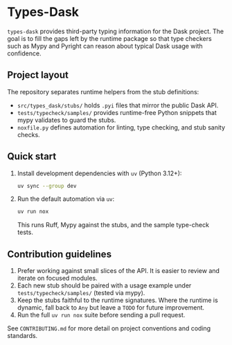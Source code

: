 # Types-Dask

`types-dask` provides third-party typing information for the Dask project. The
goal is to fill the gaps left by the runtime package so that type checkers such
as Mypy and Pyright can reason about typical Dask usage with confidence.

## Project layout

The repository separates runtime helpers from the stub definitions:

- `src/types_dask/stubs/` holds `.pyi` files that mirror the public Dask API.
- `tests/typecheck/samples/` provides runtime-free Python snippets that mypy
  validates to guard the stubs.
- `noxfile.py` defines automation for linting, type checking, and stub sanity
  checks.

## Quick start

1. Install development dependencies with `uv` (Python 3.12+):

   ```bash
   uv sync --group dev
   ```

2. Run the default automation via `uv`:

   ```bash
   uv run nox
   ```

   This runs Ruff, Mypy against the stubs, and the sample type-check tests.

## Contribution guidelines

1. Prefer working against small slices of the API. It is easier to review and
   iterate on focused modules.
2. Each new stub should be paired with a usage example under
   `tests/typecheck/samples/` (tested via mypy).
3. Keep the stubs faithful to the runtime signatures. Where the runtime is
   dynamic, fall back to `Any` but leave a `TODO` for future improvement.
4. Run the full `uv run nox` suite before sending a pull request.

See `CONTRIBUTING.md` for more detail on project conventions and coding
standards.
